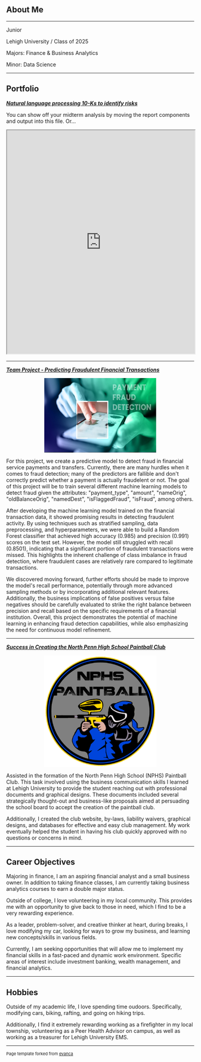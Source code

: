 ## About Me
---
Junior

Lehigh University / Class of 2025

Majors: Finance & Business Analytics

Minor: Data Science

---

## Portfolio

<!-- You can link to other websites, PDFs in this repo, and other pages in this repo -->

_**[Natural language processing 10-Ks to identify risks](midterm_summary)**_

You can show off your midterm analysis by moving the report components and output into this file. Or...

<iframe src="https://nbviewer.jupyter.org/url/path/to/notebook.ipynb" width="100%" height="600"></iframe>


---

_**[Team Project - Predicting Fraudulent Financial Transactions]([https://donbowen.github.io/teamproject/](https://nicoschuster01-finalproject-377-dashboard-ujqokl.streamlit.app/))**_

<div style="text-align: center;">
    <img src="images/fraudielogo.jpeg?raw=true" width="300" height="200" style="margin: 0 auto; display: block;" />
</div>

For this project, we create a predictive model to detect fraud in financial service payments and transfers. Currently, there are many hurdles when it comes to fraud detection; many of the predictors are fallible and don't correctly predict whether a payment is actually fraudelent or not. The goal of this project will be to train several different machine learning models to detect fraud given the attributes: "payment_type", "amount", "nameOrig", "oldBalanceOrig", "namedDest", "isFlaggedFraud", "isFraud", among others.

After developing the machine learning model trained on the financial transaction data, it showed promising results in detecting fraudulent activity. By using techniques such as stratified sampling, data preprocessing, and hyperparameters, we were able to build a Random Forest classifier that achieved high accuracy (0.985) and precision (0.991) scores on the test set. However, the model still struggled with recall (0.8501), indicating that a significant portion of fraudulent transactions were missed. This highlights the inherent challenge of class imbalance in fraud detection, where fraudulent cases are relatively rare compared to legitimate transactions.

We discovered moving forward, further efforts should be made to improve the model's recall performance, potentially through more advanced sampling methods or by incorporating additional relevant features. Additionally, the business implications of false positives versus false negatives should be carefully evaluated to strike the right balance between precision and recall based on the specific requirements of a financial institution. Overall, this project demonstrates the potential of machine learning in enhancing fraud detection capabilities, while also emphasizing the need for continuous model refinement.

---

_**[Success in Creating the North Penn High School Paintball Club](https://sites.google.com/view/nphspaintball/home?fbclid=PAAaYbbNDtnbAcYM8HGnGCwAnzKrYVkiA4mvU7E8Oi0CpyzoYNrJmxOvBF6IY)**_

<div style="text-align: center;">
    <img src="images/theboylogo.png?raw=true" width="300" height="300" style="margin: 0 auto; display: block;" />
</div>


Assisted in the formation of the North Penn High School (NPHS) Paintball Club. This task involved using the business communication skills I learned at Lehigh University to provide the student reaching out with professional documents and graphical designs. These documents included several strategically thought-out and business-like proposals aimed at persuading the school board to accept the creation of the paintball club.

Additionally, I created the club website, by-laws, liability waivers, graphical designs, and databases for effective and easy club management. My work eventually helped the student in having his club quickly approved with no questions or concerns in mind.

---

## Career Objectives

Majoring in finance, I am an aspiring financial analyst and a small business owner. In addition to taking finance classes, I am currently taking business analytics courses to earn a double major status.

Outside of college, I love volunteering in my local community. This provides me with an opportunity to give back to those in need, which I find to be a very rewarding experience.

As a leader, problem-solver, and creative thinker at heart, during breaks, I love modifying my car, looking for ways to grow my business, and learning new concepts/skills in various fields.

Currently, I am seeking opportunities that will allow me to implement my financial skills in a fast-paced and dynamic work environment. Specific areas of interest include investment banking, wealth management, and financial analytics.

---

## Hobbies

Outside of my academic life, I love spending time oudoors. Specifically, modifying cars, biking, rafting, and going on hiking trips.

Additionally, I find it extremely rewarding working as a firefighter in my local township, volunteering as a Peer Health Advisor on campus, as well as working as a treasurer for Lehigh University EMS.

---
<p style="font-size:11px">Page template forked from <a href="https://github.com/evanca/quick-portfolio">evanca</a></p>
<!-- Remove above link if you don't want to attibute -->
